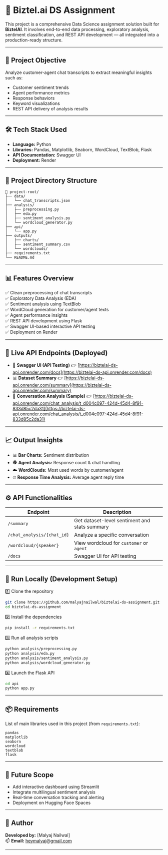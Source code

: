 # 🤖 Biztel.ai DS Assignment 

This project is a comprehensive Data Science assignment solution built for **BiztelAI**. It involves end-to-end data processing, exploratory analysis, sentiment classification, and REST API development — all integrated into a production-ready structure.

---

## 🚀 Project Objective

Analyze customer-agent chat transcripts to extract meaningful insights such as:
- Customer sentiment trends
- Agent performance metrics
- Response behaviors
- Keyword visualizations
- REST API delivery of analysis results

---

## 🛠️ Tech Stack Used

- **Language:** Python  
- **Libraries:** Pandas, Matplotlib, Seaborn, WordCloud, TextBlob, Flask  
- **API Documentation:** Swagger UI  
- **Deployment:** Render

---

## 📁 Project Directory Structure

```
📁 project-root/
├── data/
│   └── chat_transcripts.json
├── analysis/
│   ├── preprocessing.py
│   ├── eda.py
│   ├── sentiment_analysis.py
│   └── wordcloud_generator.py
├── api/
│   └── app.py
├── outputs/
│   ├── charts/
│   ├── sentiment_summary.csv
│   └── wordclouds/
├── requirements.txt
└── README.md
```

---

## 📊 Features Overview

✅ Clean preprocessing of chat transcripts  
✅ Exploratory Data Analysis (EDA)  
✅ Sentiment analysis using TextBlob  
✅ WordCloud generation for customer/agent texts  
✅ Agent performance insights  
✅ REST API development using Flask  
✅ Swagger UI-based interactive API testing  
✅ Deployment on Render

---

## 🔗 Live API Endpoints (Deployed)

- 🚀 **Swagger UI (API Testing)** 👉 [https://biztelai-ds-api.onrender.com/docs](https://biztelai-ds-api.onrender.com/docs)  
- 📊 **Dataset Summary** 👉 [https://biztelai-ds-api.onrender.com/summary](https://biztelai-ds-api.onrender.com/summary)  
- 💬 **Conversation Analysis (Sample)** 👉 [https://biztelai-ds-api.onrender.com/chat_analysis/t_d004c097-424d-45d4-8f91-833d85c2da31](https://biztelai-ds-api.onrender.com/chat_analysis/t_d004c097-424d-45d4-8f91-833d85c2da31)

---

## 📈 Output Insights

- 📊 **Bar Charts:** Sentiment distribution  
- 🕵️ **Agent Analysis:** Response count & chat handling  
- ☁️ **WordClouds:** Most used words by customer/agent  
- ⏱ **Response Time Analysis:** Average agent reply time

---

## ⚙️ API Functionalities

| Endpoint | Description |
|---------|-------------|
| `/summary` | Get dataset-level sentiment and stats summary |
| `/chat_analysis/{chat_id}` | Analyze a specific conversation |
| `/wordcloud/{speaker}` | View wordcloud for `customer` or `agent` |
| `/docs` | Swagger UI for API testing |

---

## 🔧 Run Locally (Development Setup)

1️⃣ Clone the repository  
```bash
git clone https://github.com/malyajnailwal/biztelai-ds-assignment.git
cd biztelai-ds-assignment
```

2️⃣ Install the dependencies  
```bash
pip install -r requirements.txt
```

3️⃣ Run all analysis scripts  
```bash
python analysis/preprocessing.py
python analysis/eda.py
python analysis/sentiment_analysis.py
python analysis/wordcloud_generator.py
```

4️⃣ Launch the Flask API  
```bash
cd api
python app.py
```

---

## 📦 Requirements

List of main libraries used in this project (from `requirements.txt`):
```
pandas
matplotlib
seaborn
wordcloud
textblob
flask
```

---

## 🎯 Future Scope

- Add interactive dashboard using Streamlit  
- Integrate multilingual sentiment analysis  
- Real-time conversation tracking and alerting  
- Deployment on Hugging Face Spaces

---

## 🙌 Author

**Developed by:** [Malyaj Nailwal]  
📫 **Email:** heymalyaj@gmail.com

---

